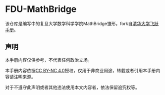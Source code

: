 # FDU-MathBridge

该仓库是编写中的复旦大学数学科学学院MathBridge雏形，fork自[清华大学飞跃手册](https://github.com/THU-feiyue/THU-feiyue)。

## 声明

本手册内容仅供参考，不代表任何政治立场。

本手册内容依据[CC BY-NC 4.0](https://creativecommons.org/licenses/by-nc/4.0/)授权，仅用于非商业用途，转载或者引用本手册内容请注明来源。

对于不遵守此声明或者其他违法使用本文内容者，依法保留追究权等。
